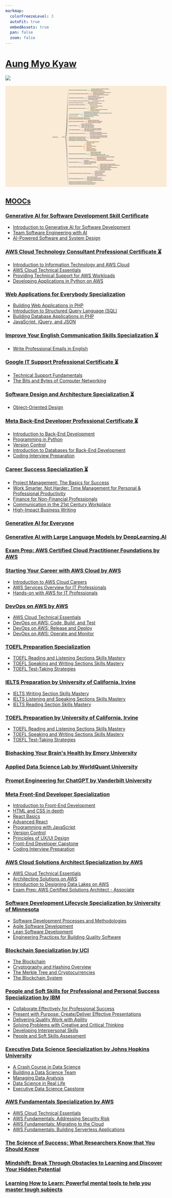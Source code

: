 ```yaml
---
markmap:
  colorFreezeLevel: 3
  autoFit: true
  embedAssets: true
  pan: false
  zoom: false
---
```


# [Aung Myo Kyaw](https://www.aungmyokyaw.com)

<div>
  <a href="https://moocs.aungmyokyaw.com">
    <img src="https://img.shields.io/badge/MOOCs-0077B5?style=for-the-badge&logo=coursera&logoColor=white">
  </a>
</div>

<p align="center">
  <a href="https://moocs.aungmyokyaw.com">
    <img src="./assets/screenshot.png" alt="Aung Myo Kyaw | MOOCs">
  </a>
</p>

## [MOOCs](https://moocs.aungmyokyaw.com)

### [Generative AI for Software Development Skill Certificate](https://www.coursera.org/account/accomplishments/specialization/certificate/IIVT58YEY97P)

- [Introduction to Generative AI for Software Development](https://www.coursera.org/account/accomplishments/certificate/1KFB2LKG7QBX)
- [Team Software Engineering with AI](https://www.coursera.org/account/accomplishments/certificate/U6J98JGB4H5T)
- [AI-Powered Software and System Design](https://www.coursera.org/account/accomplishments/certificate/JMGY5AV71G8X)

### [AWS Cloud Technology Consultant Professional Certificate ⏳](#)

- [Introduction to Information Technology and AWS Cloud](https://www.coursera.org/account/accomplishments/certificate/J7YVW64D3USO)
- [AWS Cloud Technical Essentials](https://www.coursera.org/account/accomplishments/certificate/68M99ZNUD4WE)
- [Providing Technical Support for AWS Workloads](https://www.coursera.org/account/accomplishments/certificate/27NM6MWC2IQ2)
- [Developing Applications in Python on AWS](https://www.coursera.org/account/accomplishments/certificate/0BK96THRUU05)

### [Web Applications for Everybody Specialization](https://www.coursera.org/account/accomplishments/specialization/certificate/RHZNGIL8I4FA)

- [Building Web Applications in PHP](https://www.coursera.org/account/accomplishments/certificate/KJN81XAZWGC4)
- [Introduction to Structured Query Language (SQL)](https://www.coursera.org/account/accomplishments/certificate/1DB3XZANZGE6)
- [Building Database Applications in PHP](https://www.coursera.org/account/accomplishments/certificate/CK6G5AG0UC7O)
- [JavaScript, jQuery, and JSON](https://www.coursera.org/account/accomplishments/certificate/9KMTI5ZW7NP4)

### [Improve Your English Communication Skills Specialization ⏳](#)

- [Write Professional Emails in English](https://www.coursera.org/account/accomplishments/certificate/14Y04XHBIKA7)

### [Google IT Support Professional Certificate ⏳](#)

- [Technical Support Fundamentals](https://www.coursera.org/account/accomplishments/certificate/IBX63B5LWMPJ)
- [The Bits and Bytes of Computer Networking](https://www.coursera.org/account/accomplishments/certificate/SVO1T56EAQFX)

### [Software Design and Architecture Specialization ⏳](#)

- [Object-Oriented Design](https://www.coursera.org/account/accomplishments/certificate/JE7YQHW54EUJ)

### [Meta Back-End Developer Professional Certificate ⏳](#)

- [Introduction to Back-End Development](https://www.coursera.org/account/accomplishments/certificate/L3B7UAL2VX2S)
- [Programming in Python](https://www.coursera.org/account/accomplishments/certificate/SCUDHLQRHSCJ)
- [Version Control](https://www.coursera.org/account/accomplishments/certificate/ZGLGS7UQPMVE)
- [Introduction to Databases for Back-End Development](https://www.coursera.org/account/accomplishments/certificate/SK3UDFBK4APY)
- [Coding Interview Preparation](https://www.coursera.org/account/accomplishments/certificate/DHWSJ3JJKMEV)

### [Career Success Specialization ⏳](#)

- [Project Management: The Basics for Success](https://www.coursera.org/account/accomplishments/certificate/PY65L84X3CC3)
- [Work Smarter, Not Harder: Time Management for Personal & Professional Productivity](https://www.coursera.org/account/accomplishments/certificate/D5YLNXLRV47V)
- [Finance for Non-Financial Professionals](https://www.coursera.org/account/accomplishments/certificate/M2NCWTW8HLZC)
- [Communication in the 21st Century Workplace](https://www.coursera.org/account/accomplishments/certificate/XGHP5MKFDYVA)
- [High-Impact Business Writing](https://www.coursera.org/account/accomplishments/certificate/2TMS9LH5BTTL)

### [Generative AI for Everyone](https://www.coursera.org/account/accomplishments/certificate/Z6QW8NAPQBZA)

### [Generative AI with Large Language Models by DeepLearning.AI](https://www.coursera.org/account/accomplishments/certificate/4XL2AJ4C3WBF)

### [Exam Prep: AWS Certified Cloud Practitioner Foundations by AWS](https://www.coursera.org/account/accomplishments/certificate/5L8B7DTJRTJM)

### [Starting Your Career with AWS Cloud by AWS](https://www.coursera.org/account/accomplishments/specialization/certificate/9JWTJ3TCB4HQ)

- [Introduction to AWS Cloud Careers](https://www.coursera.org/account/accomplishments/certificate/H9F2NQQDCTGY)
- [AWS Services Overview for IT Professionals](https://www.coursera.org/account/accomplishments/certificate/XHKW6EH2KYMY)
- [Hands-on with AWS for IT Professionals](https://www.coursera.org/account/accomplishments/certificate/P8UDMHYHUGGK)

### [DevOps on AWS by AWS](https://www.coursera.org/account/accomplishments/specialization/certificate/ZABFPBZJTSA6)

- [AWS Cloud Technical Essentials](https://www.coursera.org/account/accomplishments/certificate/68M99ZNUD4WE)
- [DevOps on AWS: Code, Build, and Test](https://www.coursera.org/account/accomplishments/certificate/2GH4UJGV3VDH)
- [DevOps on AWS: Release and Deploy](https://www.coursera.org/account/accomplishments/certificate/7QNHSQP44B3V)
- [DevOps on AWS: Operate and Monitor](https://www.coursera.org/account/accomplishments/certificate/6D8HLEQ2M696)

### [TOEFL Preparation Specialization](https://www.coursera.org/account/accomplishments/specialization/certificate/BA3GT7GYU533)

- [TOEFL Reading and Listening Sections Skills Mastery](https://www.coursera.org/account/accomplishments/certificate/JBZZW394SBJQ)
- [TOEFL Speaking and Writing Sections Skills Mastery](https://www.coursera.org/account/accomplishments/certificate/5ZMC2PPKKRE7)
- [TOEFL Test-Taking Strategies](https://www.coursera.org/account/accomplishments/certificate/CEDEZZ4QSBWW)

### [IELTS Preparation by University of California, Irvine](https://www.coursera.org/account/accomplishments/specialization/certificate/B7EP3UEJKKP4)

- [IELTS Writing Section Skills Mastery](https://www.coursera.org/account/accomplishments/certificate/ZJESXLZCC5QS)
- [IELTS Listening and Speaking Sections Skills Mastery](https://www.coursera.org/account/accomplishments/certificate/EUL799SSF3BB)
- [IELTS Reading Section Skills Mastery](https://www.coursera.org/account/accomplishments/certificate/ZYSX7BSV6HLC)

### [TOEFL Preparation by University of California, Irvine](https://www.coursera.org/account/accomplishments/specialization/certificate/BA3GT7GYU533)

- [TOEFL Reading and Listening Sections Skills Mastery](https://www.coursera.org/account/accomplishments/certificate/JBZZW394SBJQ)
- [TOEFL Speaking and Writing Sections Skills Mastery](https://www.coursera.org/account/accomplishments/certificate/5ZMC2PPKKRE7)
- [TOEFL Test-Taking Strategies](https://www.coursera.org/account/accomplishments/certificate/CEDEZZ4QSBWW)

### [Biohacking Your Brain's Health by Emory University](https://www.coursera.org/account/accomplishments/certificate/7QVQDJLZAF73)

### [Applied Data Science Lab by WorldQuant University](https://www.credly.com/badges/72d4d407-f65d-4df9-8cc7-156aeb74bfbb)

### [Prompt Engineering for ChatGPT by Vanderbilt University](https://www.coursera.org/account/accomplishments/certificate/TWXADA5XBUQR)

### [Meta Front-End Developer Specialization](https://www.coursera.org/account/accomplishments/specialization/certificate/X5EVPVJSCPFH)

- [Introduction to Front-End Development](https://www.coursera.org/account/accomplishments/certificate/3ZXBQMYRVE4J)
- [HTML and CSS in depth](https://www.coursera.org/account/accomplishments/certificate/UZ8E4TBRTN7M)
- [React Basics](https://www.coursera.org/account/accomplishments/certificate/CTXJVSP4WNPP)
- [Advanced React](https://www.coursera.org/account/accomplishments/certificate/G9CCMJEK4RRJ)
- [Programming with JavaScript](https://www.coursera.org/account/accomplishments/certificate/99AV9256857Z)
- [Version Control](https://www.coursera.org/account/accomplishments/certificate/ZGLGS7UQPMVE)
- [Principles of UX/UI Design](https://www.coursera.org/account/accomplishments/certificate/UUS2L4B8RPT3)
- [Front-End Developer Capstone](https://www.coursera.org/account/accomplishments/certificate/GSPNXQK23TDB)
- [Coding Interview Preparation](https://www.coursera.org/account/accomplishments/certificate/DHWSJ3JJKMEV)

### [AWS Cloud Solutions Architect Specialization by AWS](https://www.coursera.org/account/accomplishments/specialization/certificate/NGP2326FQRPB)

- [AWS Cloud Technical Essentials](https://www.coursera.org/account/accomplishments/certificate/68M99ZNUD4WE)
- [Architecting Solutions on AWS](https://www.coursera.org/account/accomplishments/certificate/BLYG7X4MNKXQ)
- [Introduction to Designing Data Lakes on AWS](https://www.coursera.org/account/accomplishments/certificate/FTB775T8ZU8D)
- [Exam Prep: AWS Certified Solutions Architect - Associate](https://www.coursera.org/account/accomplishments/certificate/83LV6G6VPGPH)

### [Software Development Lifecycle Specialization by University of Minnesota](https://www.coursera.org/account/accomplishments/specialization/certificate/H2UZFJYXWN7W)

- [Software Development Processes and Methodologies](https://www.coursera.org/account/accomplishments/certificate/SD2EMT2SRLCG)
- [Agile Software Development](https://www.coursera.org/account/accomplishments/certificate/FACMLKZAZUCL)
- [Lean Software Development](https://www.coursera.org/account/accomplishments/certificate/WABZAU3U3CAM)
- [Engineering Practices for Building Quality Software](https://www.coursera.org/account/accomplishments/certificate/WJCEX3BPKADK)

### [Blockchain Specialization by UCI](https://www.coursera.org/account/accomplishments/specialization/certificate/ZJQWD2GKVMWZ)

- [The Blockchain](https://www.coursera.org/account/accomplishments/certificate/6A8L86YAYGXV)
- [Cryptography and Hashing Overview](https://www.coursera.org/account/accomplishments/certificate/2D4JE4R89J43)
- [The Merkle Tree and Cryptocurrencies](https://www.coursera.org/account/accomplishments/certificate/PUMVQXTNLLRD)
- [The Blockchain System](https://www.coursera.org/account/accomplishments/certificate/CKLJC3UKJNWS)

### [People and Soft Skills for Professional and Personal Success Specialization by IBM](https://www.coursera.org/account/accomplishments/specialization/certificate/B7NR4R4ETSJB)

- [Collaborate Effectively for Professional Success](https://www.coursera.org/account/accomplishments/certificate/XYEPHPQZPCRK)
- [Present with Purpose: Create/Deliver Effective Presentations](https://www.coursera.org/account/accomplishments/certificate/ZUE9M3KPAJ6K)
- [Delivering Quality Work with Agility](https://www.coursera.org/account/accomplishments/certificate/QLDYNHU7GDCN)
- [Solving Problems with Creative and Critical Thinking](https://www.coursera.org/account/accomplishments/certificate/UNSACKS3P7AG)
- [Developing Interpersonal Skills](https://www.coursera.org/account/accomplishments/certificate/PUUG3VU94B9R)
- [People and Soft Skills Assessment](https://www.coursera.org/account/accomplishments/certificate/ZHL2B5JT9S7G)

### [Executive Data Science Specialization by Johns Hopkins University](https://www.coursera.org/account/accomplishments/specialization/certificate/CCA4K99FLBY9)

- [A Crash Course in Data Science](https://www.coursera.org/account/accomplishments/certificate/R6RBPNAFLKK5)
- [Building a Data Science Team](https://www.coursera.org/account/accomplishments/certificate/A39XE6CPCFRK)
- [Managing Data Analysis](https://www.coursera.org/account/accomplishments/certificate/QGHH247Y3HZJ)
- [Data Science in Real Life](https://www.coursera.org/account/accomplishments/certificate/6J7XWCL3GY7Q)
- [Executive Data Science Capstone](https://www.coursera.org/account/accomplishments/certificate/8VWJC599HLVE)

### [AWS Fundamentals Specialization by AWS](https://www.coursera.org/account/accomplishments/specialization/certificate/WZ2NC5LE482W)

- [AWS Cloud Technical Essentials](https://www.coursera.org/account/accomplishments/certificate/68M99ZNUD4WE)
- [AWS Fundamentals: Addressing Security Risk](https://www.coursera.org/account/accomplishments/certificate/7NNZGQ4LWGE6)
- [AWS Fundamentals: Migrating to the Cloud](https://www.coursera.org/account/accomplishments/certificate/4UAE98GYK9ZL)
- [AWS Fundamentals: Building Serverless Applications](https://www.coursera.org/account/accomplishments/certificate/YK6PX8ZWCNUY)

### [The Science of Success: What Researchers Know that You Should Know](https://www.coursera.org/account/accomplishments/certificate/3SCV47QQK7JE)

### [Mindshift: Break Through Obstacles to Learning and Discover Your Hidden Potential](https://www.coursera.org/account/accomplishments/certificate/MBB63XT9RKNB)

### [Learning How to Learn: Powerful mental tools to help you master tough subjects](https://www.coursera.org/account/accomplishments/certificate/2UZ5KDXDHX98)
